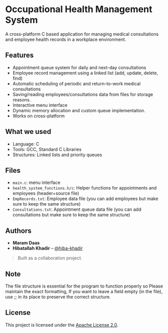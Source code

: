 # Occupational Health Management System

A cross-platform C based application for managing medical consultations and employee health records in a workplace environment.

## Features

- Appointment queue system for daily and next-day consultations
- Employee record management using a linked list (add, update, delete, find)
- Automatic scheduling of periodic and return-to-work medical consultations
- Saving/reading employees/consultations data from files for storage reasons. 
- Interactive menu interface
- Dynamic memory allocation and custom queue implementation.
- Works on cross-platform

## What we used

- Language: C
- Tools: GCC, Standard C Libraries
- Structures: Linked lists and priority queues

## Files

- `main.c`: menu interface
- `health_system_functions.h/c`: Helper functions for appointments and employees (header+source file)
- `EmpRecords.txt`: Employee data file (you can add employees but make sure to keep the same structure)
- `Consultations.txt`: Appointment queue data file (you can add consultations but make sure to keep the same structure)

## Authors

- **Maram Daas**  
- **Hibatallah Khadir** – [@hiba-khadir](https://github.com/hiba-khadir)

> Built as a collaboration project.

## Note

The file structure is essential for the program to function properly so Please maintain the exact formatting, If you want to leave a field empty (in the file), use ;; in its place to preserve the correct structure.

## License

This project is licensed under the [Apache License 2.0](https://www.apache.org/licenses/LICENSE-2.0).
